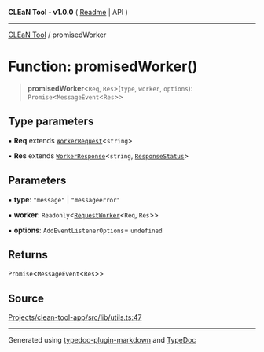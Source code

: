 **CLEaN Tool - v1.0.0** ( [Readme](../README.md) \| API )

***

[CLEaN Tool](../exports.md) / promisedWorker

# Function: promisedWorker()

> **promisedWorker**\<`Req`, `Res`\>(`type`, `worker`, `options`): `Promise`\<`MessageEvent`\<`Res`\>\>

## Type parameters

▪ **Req** extends [`WorkerRequest`](../type-aliases/WorkerRequest.md)\<`string`\>

▪ **Res** extends [`WorkerResponse`](../type-aliases/WorkerResponse.md)\<`string`, [`ResponseStatus`](../type-aliases/ResponseStatus.md)\>

## Parameters

▪ **type**: `"message"` \| `"messageerror"`

▪ **worker**: `Readonly`\<[`RequestWorker`](../interfaces/RequestWorker.md)\<`Req`, `Res`\>\>

▪ **options**: `AddEventListenerOptions`= `undefined`

## Returns

`Promise`\<`MessageEvent`\<`Res`\>\>

## Source

[Projects/clean-tool-app/src/lib/utils.ts:47](https://github.com/yuckyh/clean-tool-app/)

***

Generated using [typedoc-plugin-markdown](https://www.npmjs.com/package/typedoc-plugin-markdown) and [TypeDoc](https://typedoc.org/)
